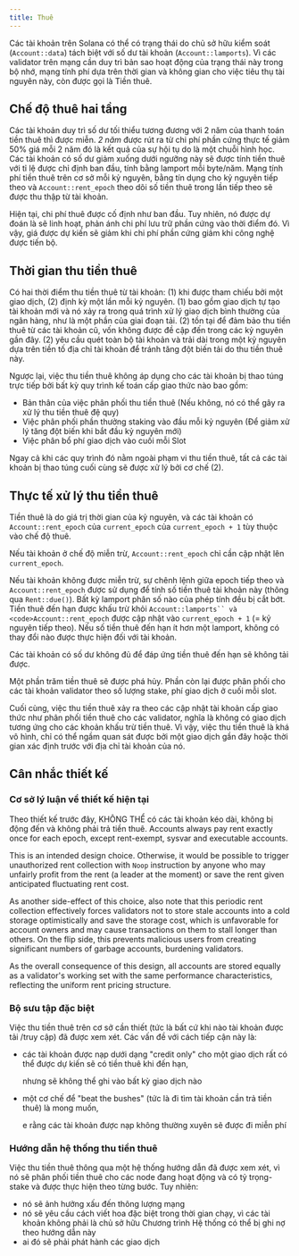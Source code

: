 ```yaml
---
title: Thuê
---
```


Các tài khoản trên Solana có thể có trạng thái do chủ sở hữu kiểm soát \(`Account::data`\) tách biệt với số dư tài khoản \(`Account::lamports`\). Vì các validator trên mạng cần duy trì bản sao hoạt động của trạng thái này trong bộ nhớ, mạng tính phí dựa trên thời gian và không gian cho việc tiêu thụ tài nguyên này, còn được gọi là Tiền thuê.

## Chế độ thuê hai tầng

Các tài khoản duy trì số dư tối thiểu tương đương với 2 năm của thanh toán tiền thuê thì được miễn. _2 năm_ được rút ra từ chi phí phần cứng thực tế giảm 50% giá mỗi 2 năm đó là kết quả của sự hội tụ do là một chuỗi hình học. Các tài khoản có số dư giảm xuống dưới ngưỡng này sẽ được tính tiền thuê với tỉ lệ được chỉ định ban đầu, tính bằng lamport mỗi byte/năm. Mạng tính phí tiền thuê trên cơ sở mỗi kỷ nguyên, bằng tín dụng cho kỷ nguyên tiếp theo và `Account::rent_epoch` theo dõi số tiền thuê trong lần tiếp theo sẽ được thu thập từ tài khoản.

Hiện tại, chi phí thuê được cố định như ban đầu. Tuy nhiên, nó được dự đoán là sẽ linh hoạt, phản ánh chi phí lưu trữ phần cứng vào thời điểm đó. Vì vậy, giá được dự kiến sẽ giảm khi chi phí phần cứng giảm khi công nghệ được tiến bộ.

## Thời gian thu tiền thuê

Có hai thời điểm thu tiền thuê từ tài khoản: \(1\) khi được tham chiếu bởi một giao dịch, \(2\) định kỳ một lần mỗi kỷ nguyên. \(1\) bao gồm giao dịch tự tạo tài khoản mới và nó xảy ra trong quá trình xử lý giao dịch bình thường của ngân hàng, như là một phần của giai đoạn tải. \(2\) tồn tại để đảm bảo thu tiền thuê từ các tài khoản cũ, vốn không được đề cập đến trong các kỷ nguyên gần đây. \(2\) yêu cầu quét toàn bộ tài khoản và trải dài trong một kỷ nguyên dựa trên tiền tố địa chỉ tài khoản để tránh tăng đột biến tải do thu tiền thuê này.

Ngược lại, việc thu tiền thuê không áp dụng cho các tài khoản bị thao túng trực tiếp bởi bất kỳ quy trình kế toán cấp giao thức nào bao gồm:

- Bản thân của việc phân phối thu tiền thuê (Nếu không, nó có thể gây ra xử lý thu tiền thuê đệ quy)
- Việc phân phối phần thưởng staking vào đầu mỗi kỷ nguyên (Để giảm xử lý tăng đột biến khi bắt đầu kỷ nguyên mới)
- Việc phân bổ phí giao dịch vào cuối mỗi Slot

Ngay cả khi các quy trình đó nằm ngoài phạm vi thu tiền thuê, tất cả các tài khoản bị thao túng cuối cùng sẽ được xử lý bởi cơ chế \(2\).

## Thực tế xử lý thu tiền thuê

Tiền thuê là do giá trị thời gian của kỷ nguyên, và các tài khoản có `Account::rent_epoch` của `current_epoch` của `current_epoch + 1` tùy thuộc vào chế độ thuê.

Nếu tài khoản ở chế độ miễn trừ, `Account::rent_epoch` chỉ cần cập nhật lên `current_epoch`.

Nếu tài khoản không được miễn trừ, sự chênh lệnh giữa epoch tiếp theo và `Account::rent_epoch` được sử dụng để tính số tiền thuê tài khoản này \(thông qua `Rent::due()`\). Bất kỳ lamport phân số nào của phép tính đều bị cắt bớt. Tiền thuê đến hạn được khấu trừ khỏi ` Account::lamports`` và <code>Account::rent_epoch ` được cập nhật vào `current_epoch + 1` (= kỷ nguyên tiếp theo). Nếu số tiền thuê đến hạn ít hơn một lamport, không có thay đổi nào được thực hiện đối với tài khoản.

Các tài khoản có số dư không đủ để đáp ứng tiền thuê đến hạn sẽ không tải được.

Một phần trăm tiền thuê sẽ được phá hủy. Phần còn lại được phân phối cho các tài khoản validator theo số lượng stake, phí giao dịch ở cuối mỗi slot.

Cuối cùng, việc thu tiền thuê xảy ra theo các cập nhật tài khoản cấp giao thức như phân phối tiền thuê cho các validator, nghĩa là không có giao dịch tương ứng cho các khoản khấu trừ tiền thuê. Vì vậy, việc thu tiền thuê là khá vô hình, chỉ có thể ngầm quan sát được bởi một giao dịch gần đây hoặc thời gian xác định trước với địa chỉ tài khoản của nó.

## Cân nhắc thiết kế

### Cơ sở lý luận về thiết kế hiện tại

Theo thiết kế trước đây, KHÔNG THỂ có các tài khoản kéo dài, không bị động đến và không phải trả tiền thuê. Accounts always pay rent exactly once for each epoch, except rent-exempt, sysvar and executable accounts.

This is an intended design choice. Otherwise, it would be possible to trigger unauthorized rent collection with `Noop` instruction by anyone who may unfairly profit from the rent (a leader at the moment) or save the rent given anticipated fluctuating rent cost.

As another side-effect of this choice, also note that this periodic rent collection effectively forces validators not to store stale accounts into a cold storage optimistically and save the storage cost, which is unfavorable for account owners and may cause transactions on them to stall longer than others. On the flip side, this prevents malicious users from creating significant numbers of garbage accounts, burdening validators.

As the overall consequence of this design, all accounts are stored equally as a validator's working set with the same performance characteristics, reflecting the uniform rent pricing structure.

### Bộ sưu tập đặc biệt

Việc thu tiền thuê trên cơ sở cần thiết \(tức là bất cứ khi nào tài khoản được tải /truy cập\) đã được xem xét. Các vấn đề với cách tiếp cận này là:

- các tài khoản được nạp dưới dạng "credit only" cho một giao dịch rất có thể được dự kiến sẽ có tiền thuê khi đến hạn,

  nhưng sẽ không thể ghi vào bất kỳ giao dịch nào

- một cơ chế để "beat the bushes" \(tức là đi tìm tài khoản cần trả tiền thuê\) là mong muốn,

  e rằng các tài khoản được nạp không thường xuyên sẽ được đi miễn phí

### Hướng dẫn hệ thống thu tiền thuê

Việc thu tiền thuê thông qua một hệ thống hướng dẫn đã được xem xét, vì nó sẽ phân phối tiền thuê cho các node đang hoạt động và có tỷ trọng-stake và được thực hiện theo từng bước. Tuy nhiên:

- nó sẽ ảnh hưởng xấu đến thông lượng mạng
- nó sẽ yêu cầu cách viết hoa đặc biệt trong thời gian chạy, vì các tài khoản không phải là chủ sở hữu Chương trình Hệ thống có thể bị ghi nợ theo hướng dẫn này
- ai đó sẽ phải phát hành các giao dịch
